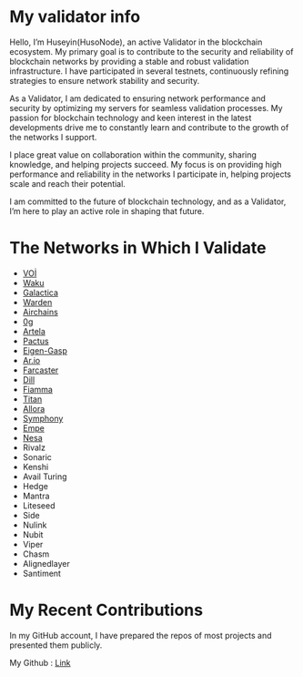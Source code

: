 # My validator info

Hello, I’m Huseyin(HusoNode), an active Validator in the blockchain ecosystem. My primary goal is to contribute to the security and reliability of blockchain networks by providing a stable and robust validation infrastructure. I have participated in several testnets, continuously refining strategies to ensure network stability and security.

As a Validator, I am dedicated to ensuring network performance and security by optimizing my servers for seamless validation processes. My passion for blockchain technology and keen interest in the latest developments drive me to constantly learn and contribute to the growth of the networks I support.

I place great value on collaboration within the community, sharing knowledge, and helping projects succeed. My focus is on providing high performance and reliability in the networks I participate in, helping projects scale and reach their potential.

I am committed to the future of blockchain technology, and as a Validator, I’m here to play an active role in shaping that future.

# The Networks in Which I Validate

- [VOİ](https://voi-nodes.dev/node/8a618859-479c)
- [Waku](http://94.72.111.67:3000/d/yns_4vFVk/nwaku-monitoring?orgId=1&refresh=1m)
- [Galactica](https://explorer.corenodehq.com/Galactica%20Testnet/staking/galavaloper1rg5n0w824dge95trk2nrqmyy0l6z3rhf6ug45d)
- [Warden](https://explorer.corenodehq.com/Warden-Buenavista./staking/wardenvaloper1v7fk4flqpzlr9dh35p04cqq24zhhdn376pf5qa)
- [Airchains](https://explorer.corenodehq.com/Airchains-Testnet./staking/airvaloper14errkj8yspvdcallu96e9k6gksjn3mdf8mx5qa)
- [0g](https://explorer.corenodehq.com/0G-Testnet.newton/staking/0gvaloper1k82depfxg7q3lq3x9qe2t69ztt2hh8tz2dfukm)
- [Artela](https://explorer.corenodehq.com/Artela%20Testnet/staking/artvaloper1xsv5ysfzq7zn0wwcar0gnkal6vp7ftj9mnhzvj)
- [Pactus](https://pacviewer.com/address/pc1p9wf76m0p6xl7sn880h7qqvquk8vxylcgklrtfr)
- [Eigen-Gasp](https://holesky.eigenlayer.xyz/operator/0x58eb6054c8a9082318981d3a609c21f4d78b619c)
- [Ar.io](https://network-portal.app/staking#/gateways/9oqMfuQWZ6QNPzu4ZZcXCQuD6SVFtUK7hbxOmlfrWpI)
- [Farcaster](http://149.102.159.7:3000/)
- [Dill](https://andes.dill.xyz/validators?pubkey=858c5dc75a3da7085bbfffb7ae57dbc1bbcf8466201094987b2ecef1d3ab00f3c81342042affd51ed59bafa98ab04212)
- [Fiamma](https://testnet-explorer.fiammachain.io/fiamma/staking/fiammavaloper1ya0sygq5e3yp2gudnnfqc0mjf462uzz2qyrm98)
- [Titan](https://explorers.titannet.io/en/validators/titanvaloper13ncu3m77zzvpq0ycv7c3gaswx2s33agnk7x97d)
- [Allora](https://explorer.testnet-1.testnet.allora.network/allora-testnet-1/staking/allovaloper1hlqycchq6qrynzmrwzvk2masnjz3qztzd0md2k)
- [Symphony](https://testnet.ping.pub/symphony/staking/symphonyvaloper1dsmnavqp0nfwjpjcyjypdy4fa9z8pv4vznt75d)
- [Empe](https://explorer.corenodehq.com/empe-testnet/staking/empevaloper13yhe4jsljvg360hvg65t3mes7xfrsxxne2j2kl)
- [Nesa](https://node.nesa.ai/nodes/7M6nvHaTuzt4xraiFL7DRwpXke6KsPGaVQj1ykAffVfK)
- Rivalz
- Sonaric
- Kenshi
- Avail Turing
- Hedge
- Mantra
- Liteseed
- Side
- Nulink
- Nubit
- Viper
- Chasm
- Alignedlayer
- Santiment

# My Recent Contributions

In my GitHub account, I have prepared the repos of most projects and presented them publicly.

My Github : [Link](https://github.com/aksamlan)
